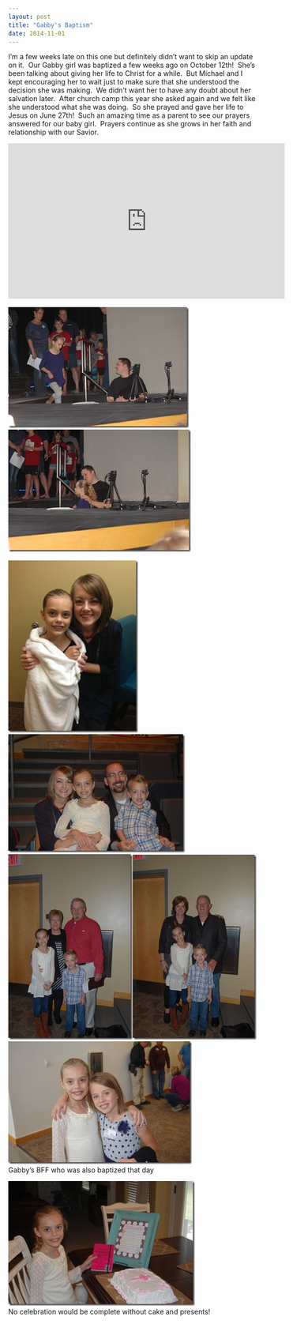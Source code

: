```yaml
---
layout: post
title: "Gabby's Baptism"
date: 2014-11-01
---
```


<p>I’m a few weeks late on this one but definitely didn’t want to skip an update on it.&#160; Our Gabby girl was baptized a few weeks ago on October 12th!&#160; She’s been talking about giving her life to Christ for a while.&#160; But Michael and I kept encouraging her to wait just to make sure that she understood the decision she was making.&#160; We didn’t want her to have any doubt about her salvation later.&#160; After church camp this year she asked again and we felt like she understood what she was doing.&#160; So she prayed and gave her life to Jesus on June 27th!&#160; Such an amazing time as a parent to see our prayers answered for our baby girl.&#160; Prayers continue as she grows in her faith and relationship with our Savior.&#160; </p>  <p><iframe height="315" src="http://www.youtube.com/embed/opa3W-S7IuI" frameborder="0" width="560" allowfullscreen="allowfullscreen"></iframe></p>  <p><a href="/assets/images/DSC_6615.jpg"><img title="DSC_6615" style="border-top: 0px; border-right: 0px; background-image: none; border-bottom: 0px; padding-top: 0px; padding-left: 0px; border-left: 0px; display: inline; padding-right: 0px" border="0" alt="DSC_6615" src="/assets/images/DSC_6615_thumb.jpg" width="366" height="245" /></a><a href="/assets/images/DSC_6617.jpg"><img title="DSC_6617" style="border-top: 0px; border-right: 0px; background-image: none; border-bottom: 0px; padding-top: 0px; padding-left: 0px; border-left: 0px; display: inline; padding-right: 0px" border="0" alt="DSC_6617" src="/assets/images/DSC_6617_thumb.jpg" width="370" height="248" /></a>&#160; </p>  <p><a href="/assets/images/photo.jpg"><img title="photo" style="border-top: 0px; border-right: 0px; background-image: none; border-bottom: 0px; padding-top: 0px; padding-left: 0px; border-left: 0px; display: inline; padding-right: 0px" border="0" alt="photo" src="/assets/images/photo_thumb.jpg" width="263" height="349" /></a><a href="/assets/images/DSC_6621.jpg"><img title="DSC_6621" style="border-top: 0px; border-right: 0px; background-image: none; border-bottom: 0px; padding-top: 0px; padding-left: 0px; border-left: 0px; display: inline; padding-right: 0px" border="0" alt="DSC_6621" src="/assets/images/DSC_6621_thumb.jpg" width="358" height="240" /></a><a href="/assets/images/DSC_6624.jpg"><img title="DSC_6624" style="border-top: 0px; border-right: 0px; background-image: none; border-bottom: 0px; padding-top: 0px; padding-left: 0px; border-left: 0px; display: inline; padding-right: 0px" border="0" alt="DSC_6624" src="/assets/images/DSC_6624_thumb.jpg" width="252" height="376" /></a><a href="/assets/images/DSC_6626.jpg"><img title="DSC_6626" style="border-top: 0px; border-right: 0px; background-image: none; border-bottom: 0px; padding-top: 0px; padding-left: 0px; border-left: 0px; display: inline; padding-right: 0px" border="0" alt="DSC_6626" src="/assets/images/DSC_6626_thumb.jpg" width="251" height="375" /></a><a href="/assets/images/DSC_6628.jpg"><img title="DSC_6628" style="border-top: 0px; border-right: 0px; background-image: none; border-bottom: 0px; padding-top: 0px; padding-left: 0px; border-left: 0px; display: inline; padding-right: 0px" border="0" alt="DSC_6628" src="/assets/images/DSC_6628_thumb.jpg" width="372" height="249" /></a>    <br />Gabby’s BFF who was also baptized that day</p>  <p><a href="/assets/images/DSC_6629.jpg"><img title="DSC_6629" style="border-top: 0px; border-right: 0px; background-image: none; border-bottom: 0px; padding-top: 0px; padding-left: 0px; border-left: 0px; display: inline; padding-right: 0px" border="0" alt="DSC_6629" src="/assets/images/DSC_6629_thumb.jpg" width="378" height="253" /></a>    <br />No celebration would be complete without cake and presents!</p>
